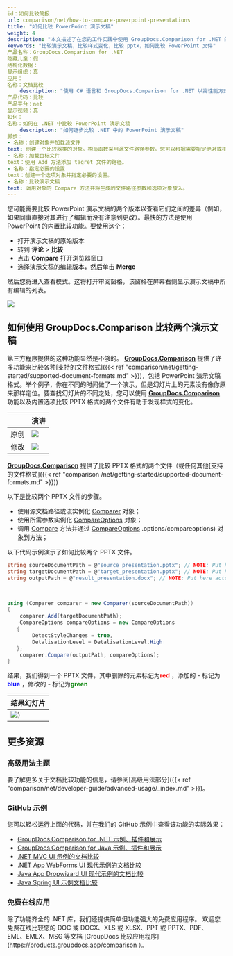 ```yaml
---
id：如何比较简报
url: comparison/net/how-to-compare-powerpoint-presentations
title: "如何比较 PowerPoint 演示文稿"
weight: 4
description: "本文描述了在您的工作实践中使用 GroupDocs.Comparison for .NET 的一个可能示例，以及在 PowerPoint 演示文稿中查找样式差异的软件产品的可能性"
keywords: "比较演示文稿，比较样式变化，比较 pptx，如何比较 PowerPoint 文件"
产品名称：GroupDocs.Comparison for .NET
隐藏儿童：假
结构化数据：
显示组织：真
应用：
名称：文档比较
    description: "使用 C# 语言和 GroupDocs.Comparison for .NET 以高性能方式本地比较文档"
产品代码：比较
产品平台：net
显示视频：真
如何：
名称：如何在 .NET 中比较 PowerPoint 演示文稿
    description: "如何逐步比较 .NET 中的 PowerPoint 演示文稿"
脚步：
- 名称：创建对象并加载源文件
text: 创建一个比较器类的对象。构造函数采用源文件路径参数。您可以根据需要指定绝对或相对文件路径。
- 名称：加载目标文件
text：使用 Add 方法添加 tagret 文件的路径。
- 名称：指定必要的设置
text：创建一个选项对象并指定必要的设置。
- 名称：比较演示文稿
text: 调用对象的 Compare 方法并将生成的文件路径参数和选项对象放入。
---
```

您可能需要比较 PowerPoint 演示文稿的两个版本以查看它们之间的差异（例如，如果同事直接对其进行了编辑而没有注意到更改）。最快的方法是使用 PowerPoint 的内置比较功能。要使用这个：

* 打开演示文稿的原始版本
* 转到 **评论** > **比较**
* 点击 **Compare** 打开浏览器窗口
* 选择演示文稿的编辑版本，然后单击 **Merge**

然后您将进入查看模式。这将打开审阅窗格，该窗格在屏幕右侧显示演示文稿中所有编辑的列表。

![](comparison/net/images/how-to-compare-powerpoint-presentations.png)

## 如何使用 GroupDocs.Comparison 比较两个演示文稿

第三方程序提供的这种功能显然是不够的。 **[GroupDocs.Comparison](https://products.groupdocs.com/comparison/net)** 提供了许多功能来比较各种[支持的文件格式]({{< ref "comparison/net/getting- started/supported-document-formats.md" >}})，包括 PowerPoint 演示文稿格式。举个例子，你在不同的时间做了一个演示，但是幻灯片上的元素没有像你原来那样定位。要查找幻灯片的不同之处，您可以使用 **[GroupDocs.Comparison](https://products.groupdocs.com/comparison/net)** 功能以及内置选项比较 PPTX 格式的两个文件有助于发现样式的变化。

| |演讲 |
| --- | --- |
|原创 | ![](比较/网络/图像/how-to-compare-powerpoint-presentations_1.png)|
|修改 | ![](比较/网络/图像/如何比较-powerpoint-presentations_2.png)|

[**GroupDocs.Comparison**](https://products.groupdocs.com/comparison/net) 提供了比较 PPTX 格式的两个文件（或任何其他[支持的文件格式]({{< ref "comparison /net/getting-started/supported-document-formats.md" >}}))

以下是比较两个 PPTX 文件的步骤。

* 使用源文档路径或流实例化 [Comparer](https://apireference.groupdocs.com/net/comparison/groupdocs.comparison/comparer) 对象；
* 使用所需参数实例化 [CompareOptions](https://apireference.groupdocs.com/net/comparison/groupdocs.comparison.options/compareoptions) 对象；
* 调用 [Compare](https://apireference.groupdocs.com/net/comparison/groupdocs.comparison/comparer) 方法并通过 [CompareOptions](https://apireference.groupdocs.com/net/comparison/groupdocs.comparison) .options/compareoptions) 对象到方法；

以下代码示例演示了如何比较两个 PPTX 文件。

```csharp
string sourceDocumentPath = @"source_presentation.pptx"; // NOTE: Put here actual path to source document
string targetDocumentPath = @"target_presentation.pptx"; // NOTE: Put here actual path to target document
string outputPath = @"result_presentation.docx"; // NOTE: Put here actual path to result document       

            

using (Comparer comparer = new Comparer(sourceDocumentPath))
{
    comparer.Add(targetDocumentPath);
    CompareOptions compareOptions = new CompareOptions
   {
        DetectStyleChanges = true,
        DetalisationLevel = DetalisationLevel.High
   };
    comparer.Compare(outputPath, compareOptions);
}
```

结果，我们得到一个 PPTX 文件，其中删除的元素标记为<font color="red">**red**</font> ，添加的 - 标记为<font color="blue">**blue**</font> ，修改的 - 标记为<font color="green">**green**</font>

|结果幻灯片 |
| --- |
| ![](比较/网络/图像/how-to-compare-powerpoint-presentations_3.png))

## 更多资源
### 高级用法主题
要了解更多关于文档比较功能的信息，请参阅[高级用法部分]({{< ref "comparison/net/developer-guide/advanced-usage/_index.md" >}})。

### GitHub 示例
您可以轻松运行上面的代码，并在我们的 GitHub 示例中查看该功能的实际效果：
* [GroupDocs.Comparison for .NET 示例、插件和展示](https://github.com/groupdocs-comparison/GroupDocs.Comparison-for-.NET)
* [GroupDocs.Comparison for Java 示例、插件和展示](https://github.com/groupdocs-comparison/GroupDocs.Comparison-for-Java)
* [.NET MVC UI 示例的文档比较](https://github.com/groupdocs-comparison/GroupDocs.Comparison-for-.NET-MVC)
* [.NET App WebForms UI 现代示例的文档比较](https://github.com/groupdocs-comparison/GroupDocs.Comparison-for-.NET-WebForms)
* [Java App Dropwizard UI 现代示例的文档比较](https://github.com/groupdocs-comparison/GroupDocs.Comparison-for-Java-Dropwizard)
* [Java Spring UI 示例文档比较](https://github.com/groupdocs-comparison/GroupDocs.Comparison-for-Java-Spring)
    

### 免费在线应用
除了功能齐全的 .NET 库，我们还提供简单但功能强大的免费应用程序。
欢迎您免费在线比较您的 DOC 或 DOCX、XLS 或 XLSX、PPT 或 PPTX、PDF、EML、EMLX、MSG 等文档 [GroupDocs 比较应用程序](https://products.groupdocs.app/comparison ）。

